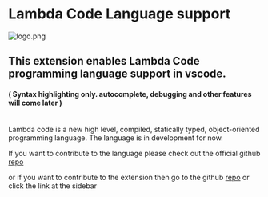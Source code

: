 # Lambda Code Language support

![logo.png](https://raw.githubusercontent.com/MrinmoyHaloi/LC-vscode-extension/master/icon.png)

## This extension enables Lambda Code programming language support in vscode.

#### ( Syntax highlighting only. autocomplete, debugging and other features will come later )

<br>
Lambda code is a new high level, compiled, statically typed, object-oriented programming language. The language is in development for now.

If you want to contribute to the language please check out the official github [repo](https://github.com/Lambda-Code-Organization/Lambda-Code)

or if you want to contribute to the extension then go to the github [repo](https://github.com/Lambda-Code-Organization/LC-vscode-extension) or click the link at the sidebar
